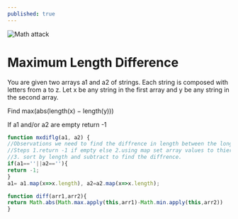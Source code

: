 ```yaml
---
published: true
---
```

<div class="post-img" markdown="1">

![Math attack](http://solidwize.com/wp-content/uploads/2012/11/Scale-Sketch-SolidWorks.jpg)
</div>
   
   
# Maximum Length Difference   
   
   
You are given two arrays a1 and a2 of strings. Each string is composed with letters from a to z. Let x be any string in the first array and y be any string in the second array.

Find max(abs(length(x) − length(y)))

If a1 and/or a2 are empty return -1

```javascript
function mxdiflg(a1, a2) {
//Observations we need to find the diffrence in length between the longest str in each arr
//Steps 1.return -1 if empty else 2.using map set array values to thier lengths and combine
//3. sort by length and subtract to find the diffrence.
if(a1==''||a2==''){
return -1;
}
a1= a1.map(x=>x.length), a2=a2.map(x=>x.length);

function diff(arr1,arr2){
return Math.abs(Math.max.apply(this,arr1)-Math.min.apply(this,arr2))
}
```

